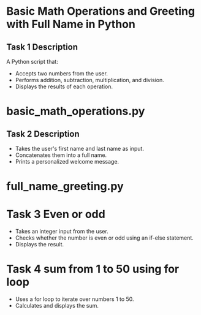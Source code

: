 # Basic Math Operations and Greeting with Full Name in Python

## Task 1 Description
A Python script that:
- Accepts two numbers from the user.
- Performs addition, subtraction, multiplication, and division.
- Displays the results of each operation.

# basic_math_operations.py


## Task 2 Description
- Takes the user's first name and last name as input.
- Concatenates them into a full name.
- Prints a personalized welcome message.

# full_name_greeting.py


# Task 3 Even or odd

- Takes an integer input from the user.
- Checks whether the number is even or odd using an if-else statement.
- Displays the result.

# Task 4 sum from 1 to 50 using for loop

- Uses a for loop to iterate over numbers 1 to 50.
- Calculates and displays the sum.
